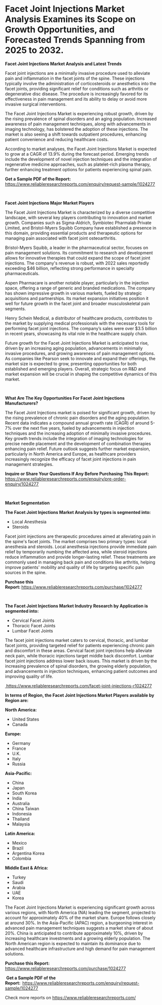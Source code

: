 <p><h1>Facet Joint Injections Market Analysis Examines its Scope on Growth Opportunities, and Forecasted Trends Spanning from 2025 to 2032.</h1></p><p><strong>Facet Joint Injections Market Analysis and Latest Trends</strong></p>
<p><p>Facet joint injections are a minimally invasive procedure used to alleviate pain and inflammation in the facet joints of the spine. These injections typically involve the administration of corticosteroids or anesthetics into the facet joints, providing significant relief for conditions such as arthritis or degenerative disc disease. The procedure is increasingly favored for its effectiveness in pain management and its ability to delay or avoid more invasive surgical interventions.</p><p>The Facet Joint Injections Market is experiencing robust growth, driven by the rising prevalence of spinal disorders and an aging population. Increased awareness of pain management techniques, along with advancements in imaging technology, has bolstered the adoption of these injections. The market is also seeing a shift towards outpatient procedures, enhancing patient convenience and reducing healthcare costs. </p><p>According to market analyses, the Facet Joint Injections Market is expected to grow at a CAGR of 13.9% during the forecast period. Emerging trends include the development of novel injection techniques and the integration of regenerative medicine approaches, such as platelet-rich plasma therapy, further enhancing treatment options for patients experiencing spinal pain.</p></p>
<p><strong>Get a Sample PDF of the Report:&nbsp;</strong> <a href="https://www.reliableresearchreports.com/enquiry/request-sample/1024277?utm_campaign=2884&utm_medium=2&utm_source=Github&utm_content=ia&utm_term=06032025&utm_id=facet-joint-injections">https://www.reliableresearchreports.com/enquiry/request-sample/1024277</a></p>
<p>&nbsp;</p>
<p><strong>Facet Joint Injections Major Market Players</strong></p>
<p><p>The Facet Joint Injections Market is characterized by a diverse competitive landscape, with several key players contributing to innovation and market growth. Companies such as Sigma-Aldrich, Symbiotec Pharmalab Private Limited, and Bristol-Myers Squibb Company have established a presence in this domain, providing essential products and therapeutic options for managing pain associated with facet joint osteoarthritis.</p><p>Bristol-Myers Squibb, a leader in the pharmaceutical sector, focuses on pain management solutions. Its commitment to research and development allows for innovative therapies that could expand the scope of facet joint injections. The company's revenue is robust, with 2022 sales reportedly exceeding $46 billion, reflecting strong performance in specialty pharmaceuticals.</p><p>Aspen Pharmacare is another notable player, particularly in the injection space, offering a range of generic and branded medications. The company has shown impressive growth in various markets, fueled by strategic acquisitions and partnerships. Its market expansion initiatives position it well for future growth in the facet joint and broader musculoskeletal pain segments.</p><p>Henry Schein Medical, a distributor of healthcare products, contributes to the market by supplying medical professionals with the necessary tools for performing facet joint injections. The company’s sales were over $3.5 billion in recent years, showcasing its vital role in the healthcare supply chain.</p><p>Future growth for the Facet Joint Injections Market is anticipated to rise, driven by an increasing aging population, advancements in minimally invasive procedures, and growing awareness of pain management options. As companies like Pearson seek to innovate and expand their offerings, the market size is expected to grow, presenting opportunities for both established and emerging players. Overall, strategic focus on R&D and market expansion will be crucial in shaping the competitive dynamics of this market.</p></p>
<p>&nbsp;</p>
<p><strong>What Are The Key Opportunities For Facet Joint Injections Manufacturers?</strong></p>
<p><p>The Facet Joint Injections market is poised for significant growth, driven by the rising prevalence of chronic pain disorders and the aging population. Recent data indicates a compound annual growth rate (CAGR) of around 5-7% over the next five years, fueled by advancements in injection techniques and the increasing adoption of minimally invasive procedures. Key growth trends include the integration of imaging technologies for precise needle placement and the development of combination therapies enhancing pain relief. Future outlook suggests further market expansion, particularly in North America and Europe, as healthcare providers increasingly recognize the efficacy of facet joint injections in pain management strategies.</p></p>
<p><strong>Inquire or Share Your Questions If Any Before Purchasing This Report:</strong> <a href="https://www.reliableresearchreports.com/enquiry/pre-order-enquiry/1024277?utm_campaign=2884&utm_medium=2&utm_source=Github&utm_content=ia&utm_term=06032025&utm_id=facet-joint-injections">https://www.reliableresearchreports.com/enquiry/pre-order-enquiry/1024277</a></p>
<p>&nbsp;</p>
<p><strong>Market Segmentation</strong></p>
<p><strong>The Facet Joint Injections Market Analysis by types is segmented into:</strong></p>
<p><ul><li>Local Anesthesia</li><li>Steroids</li></ul></p>
<p><p>Facet joint injections are therapeutic procedures aimed at alleviating pain in the spine's facet joints. The market comprises two primary types: local anesthesia and steroids. Local anesthesia injections provide immediate pain relief by temporarily numbing the affected area, while steroid injections reduce inflammation and provide longer-lasting relief. These treatments are commonly used in managing back pain and conditions like arthritis, helping improve patients' mobility and quality of life by targeting specific pain sources in the spine.</p></p>
<p><strong>Purchase this Report:&nbsp;</strong><a href="https://www.reliableresearchreports.com/purchase/1024277?utm_campaign=2884&utm_medium=2&utm_source=Github&utm_content=ia&utm_term=06032025&utm_id=facet-joint-injections">https://www.reliableresearchreports.com/purchase/1024277</a></p>
<p>&nbsp;</p>
<p><strong>The Facet Joint Injections Market Industry Research by Application is segmented into:</strong></p>
<p><ul><li>Cervical Facet Joints</li><li>Thoracic Facet Joints</li><li>Lumbar Facet Joints</li></ul></p>
<p><p>The facet joint injections market caters to cervical, thoracic, and lumbar facet joints, providing targeted relief for patients experiencing chronic pain and discomfort in these areas. Cervical facet joint injections help alleviate neck pain, while thoracic injections target middle back discomfort. Lumbar facet joint injections address lower back issues. This market is driven by the increasing prevalence of spinal disorders, the growing elderly population, and advancements in injection techniques, enhancing patient outcomes and improving quality of life.</p></p>
<p><a href="https://www.reliableresearchreports.com/facet-joint-injections-r1024277?utm_campaign=2884&utm_medium=2&utm_source=Github&utm_content=ia&utm_term=06032025&utm_id=facet-joint-injections">&nbsp;https://www.reliableresearchreports.com/facet-joint-injections-r1024277</a></p>
<p><strong>In terms of Region, the Facet Joint Injections Market Players available by Region are:</strong></p>
<p>
    <p> <strong> North America: </strong>
        <ul>
            <li>United States</li>
            <li>Canada</li>
        </ul>
        </p> 
    <p> <strong> Europe: </strong>
        <ul>
            <li>Germany</li>
            <li>France</li>
            <li>U.K.</li>
            <li>Italy</li>
            <li>Russia</li>
        </ul>
        </p> 
    <p> <strong> Asia-Pacific: </strong>
        <ul>
            <li>China</li>
            <li>Japan</li>
            <li>South Korea</li>
            <li>India</li>
            <li>Australia</li>
            <li>China Taiwan</li>
            <li>Indonesia</li>
            <li>Thailand</li>
            <li>Malaysia</li>
        </ul>
        </p> 
    <p> <strong> Latin America: </strong>
        <ul>
            <li>Mexico</li>
            <li>Brazil</li>
            <li>Argentina Korea</li>
            <li>Colombia</li>
        </ul>
        </p> 
    <p> <strong> Middle East & Africa: </strong>
        <ul>
            <li>Turkey</li>
            <li>Saudi</li>
            <li>Arabia</li>
            <li>UAE</li>
            <li>Korea</li>
        </ul>
    </p>
    </p>
<p><p>The Facet Joint Injections Market is experiencing significant growth across various regions, with North America (NA) leading the segment, projected to account for approximately 40% of the market share. Europe follows closely at around 30%. In the Asia-Pacific (APAC) region, a burgeoning interest in advanced pain management techniques suggests a market share of about 20%. China is anticipated to contribute approximately 10%, driven by increasing healthcare investments and a growing elderly population. The North American region is expected to maintain its dominance due to advanced healthcare infrastructure and high demand for pain management solutions.</p></p>
<p><strong>Purchase this Report: </strong><a href="https://www.reliableresearchreports.com/purchase/1024277?utm_campaign=2884&utm_medium=2&utm_source=Github&utm_content=ia&utm_term=06032025&utm_id=facet-joint-injections">https://www.reliableresearchreports.com/purchase/1024277</a></p>
<p>&nbsp;<strong>Get a Sample PDF of the Report:&nbsp;&nbsp;</strong><a href="https://www.reliableresearchreports.com/enquiry/request-sample/1024277?utm_campaign=2884&utm_medium=2&utm_source=Github&utm_content=ia&utm_term=06032025&utm_id=facet-joint-injections">https://www.reliableresearchreports.com/enquiry/request-sample/1024277</a></p>
<p><strong></strong></p>
<p>Check more reports on <a href="https://www.reliableresearchreports.com/?utm_campaign=2884&utm_medium=2&utm_source=Github&utm_content=ia&utm_term=06032025&utm_id=facet-joint-injections">https://www.reliableresearchreports.com/</a></p>